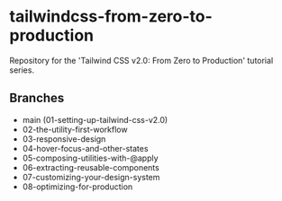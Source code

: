 # tailwindcss-from-zero-to-production

Repository for the 'Tailwind CSS v2.0: From Zero to Production' tutorial series.

## Branches

- main (01-setting-up-tailwind-css-v2.0)
- 02-the-utility-first-workflow
- 03-responsive-design
- 04-hover-focus-and-other-states
- 05-composing-utilities-with-@apply
- 06-extracting-reusable-components
- 07-customizing-your-design-system
- 08-optimizing-for-production
